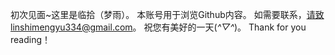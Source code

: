 初次见面~这里是临拾（梦雨）。
本账号用于浏览Github内容。
如需要联系，请致linshimengyu334@gmail.com。
祝您有美好的一天(*^▽^*)。
Thank for you reading！
